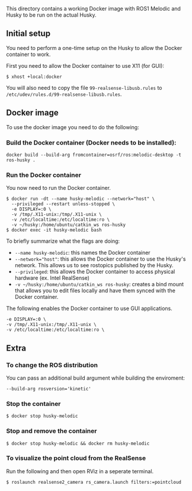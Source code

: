 This directory contains a working Docker image with ROS1 Melodic and Husky to be run on the actual Husky.

## Initial setup
You need to perform a one-time setup on the Husky to allow the Docker container to work.

First you need to allow the Docker container to use X11 (for GUI):
```
$ xhost +local:docker
```

You will also need to copy the file `99-realsense-libusb.rules` to `/etc/udev/rules.d/99-realsense-libusb.rules`.

## Docker image
To use the docker image you need to do the following:

### Build the Docker container (Docker needs to be installed):

```
docker build --build-arg fromcontainer=osrf/ros:melodic-desktop -t ros-husky .
```

### Run the Docker container
You now need to run the Docker container.
```
$ docker run -dt --name husky-melodic --network="host" \
  --privileged --restart unless-stopped \
  -e DISPLAY=:0 \
  -v /tmp/.X11-unix:/tmp/.X11-unix \
  -v /etc/localtime:/etc/localtime:ro \
  -v ~/husky:/home/ubuntu/catkin_ws ros-husky
$ docker exec -it husky-melodic bash
```

To briefly summarize what the flags are doing:
- `--name husky-melodic`: this names the Docker container
- `--network="host"`: this allows the Docker container to use the Husky's network. This allows us to see rostopics published by the Husky.
- `--privileged`: this allows the Docker container to access physical hardware (ex. Intel RealSense)
- `-v ~/husky:/home/ubuntu/catkin_ws ros-husky`: creates a bind mount that allows you to edit files locally and have them synced with the Docker container.

The following enables the Docker container to use GUI applications.
```
-e DISPLAY=:0 \
-v /tmp/.X11-unix:/tmp/.X11-unix \
-v /etc/localtime:/etc/localtime:ro \
```

## Extra

### To change the ROS distribution

You can pass an additional build argument while building the enviroment:

```
--build-arg rosversion='kinetic'
```

### Stop the container

```
$ docker stop husky-melodic
```

### Stop and remove the container

```
$ docker stop husky-melodic && docker rm husky-melodic
```

### To visualize the point cloud from the RealSense
Run the following and then open RViz in a seperate terminal.
```
$ roslaunch realsense2_camera rs_camera.launch filters:=pointcloud
```